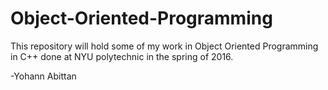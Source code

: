 # Object-Oriented-Programming

This repository will hold some of my work in Object Oriented Programming in C++ done at NYU polytechnic in the spring of 2016. 

-Yohann Abittan
